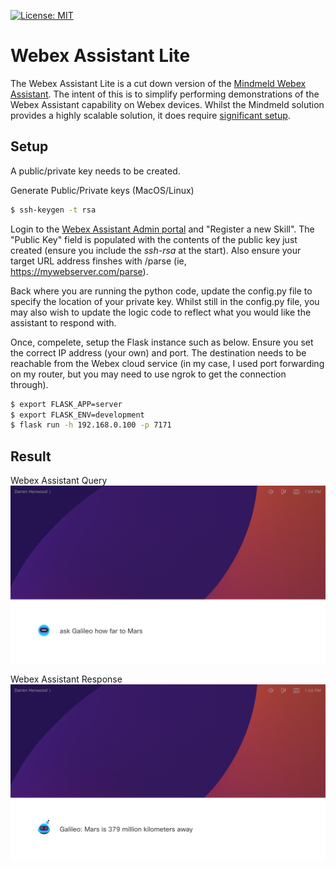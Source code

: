 [![License: MIT](https://img.shields.io/badge/License-MIT-green.svg)](https://opensource.org/licenses/MIT)
# Webex Assistant Lite
The Webex Assistant Lite is a cut down version of the [Mindmeld Webex Assistant](https://github.com/cisco/webex-assistant-sdk). The intent of this is to simplify performing demonstrations of the Webex Assistant capability on Webex devices. Whilst the Mindmeld solution provides a highly scalable solution, it does require [significant setup](https://skills-admin.intelligence.webex.com/walkthrough).

## Setup
A public/private key needs to be created. 

Generate Public/Private keys (MacOS/Linux)
```sh
$ ssh-keygen -t rsa
```

Login to the [Webex Assistant Admin portal](https://skills-admin.intelligence.webex.com/admin) and "Register a new Skill". The "Public Key" field is populated with the contents of the public key just created (ensure you include the _ssh-rsa_ at the start). Also ensure your target URL address finshes with /parse (ie, https://mywebserver.com/parse).

Back where you are running the python code, update the config.py file to specify the location of your private key. Whilst still in the config.py file, you may also wish to update the logic code to reflect what you would like the assistant to respond with.

Once, compelete, setup the Flask instance such as below. Ensure you set the correct IP address (your own) and port. The destination needs to be reachable from the Webex cloud service (in my case, I used port forwarding on my router, but you may need to use ngrok to get the connection through).
```sh
$ export FLASK_APP=server
$ export FLASK_ENV=development
$ flask run -h 192.168.0.100 -p 7171
```

## Result
Webex Assistant Query
![Webex Assistant Query](https://github.com/dhenwood/Webex-Assistant-Lite/blob/main/webexAssistantQuery.png)

Webex Assistant Response
![Webex Assistant Response](https://github.com/dhenwood/Webex-Assistant-Lite/blob/main/webexAssitantResponse.png)
